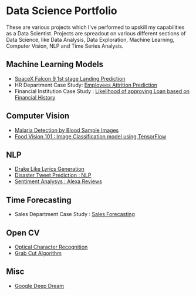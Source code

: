 # Data Science Portfolio
These are various projects which I've performed to upskill my capabilities as a Data Scientist. 
Projects are spreadout on various different sections of Data Science, like Data Analysis, Data Exploration, Machine Learning, Computer Vision, NLP and Time Series Analysis. 

## Machine Learning Models
- [SpaceX Falcon 9 1st stage Landing Prediction](https://github.com/ayushs0911/IBM-Capstone-Project)
- HR Department Case Study: [Employees Attrition Prediction](https://github.com/ayushs0911/Projects/blob/main/HR%20Department:%20Attrition%20Prediction.ipynb) <br>
- Financial Institution Case Study : [Likelihood of approving Loan based on Financial History](https://github.com/ayushs0911/Projects/blob/main/Likelihood_of_approving_a_Loan.ipynb)

## Computer Vision 
- [Malaria Detection by Blood Sample Images](https://github.com/ayushs0911/Projects/blob/main/Malaria__detection.ipynb)<br>
- [Food Vision 101 : Image Classification model using TensorFlow](https://github.com/ayushs0911/Projects/blob/main/Food_Vision_Image_Classificaton_TensorFlow.ipynb)<br>

## NLP
- [Drake Like Lyrics Generation](https://github.com/ayushs0911/Projects/blob/main/NLP/Drake_Lyrics_Generator.ipynb)
- [Disaster Tweet Prediction : NLP](https://github.com/ayushs0911/Projects/blob/main/Disaster_tweets_Predictor.ipynb)<br>
- [Sentiment Analysys : Alexa Reviews](https://github.com/ayushs0911/Projects/blob/main/Sentiment_Analysis_Amazon_Alexa.ipynb)

## Time Forecasting
- Sales Department Case Study : [Sales Forecasting](https://github.com/ayushs0911/Projects/blob/main/Sales_Forecast_using_Facebook_Prophet.ipynb)

## Open CV
- [Optical Character Recognition](https://github.com/ayushs0911/OpenCV/blob/main/OCR_.ipynb)
- [Grab Cut Algorithm](https://github.com/ayushs0911/OpenCV/blob/main/GrabCut_Algorithm.ipynb)

## Misc 
- [Google Deep Dream](https://github.com/ayushs0911/DeepDream)

